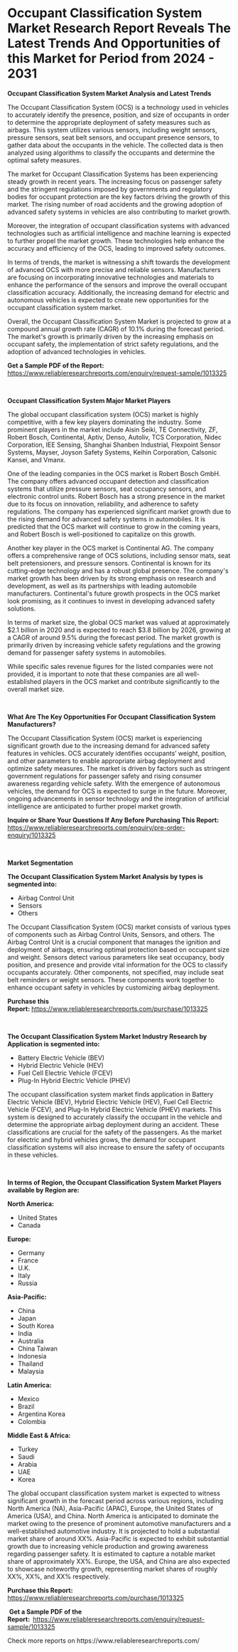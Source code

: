 <p><h1>Occupant Classification System Market Research Report Reveals The Latest Trends And Opportunities of this Market for Period from 2024 - 2031</h1></p><p><strong>Occupant Classification System Market Analysis and Latest Trends</strong></p>
<p><p>The Occupant Classification System (OCS) is a technology used in vehicles to accurately identify the presence, position, and size of occupants in order to determine the appropriate deployment of safety measures such as airbags. This system utilizes various sensors, including weight sensors, pressure sensors, seat belt sensors, and occupant presence sensors, to gather data about the occupants in the vehicle. The collected data is then analyzed using algorithms to classify the occupants and determine the optimal safety measures.</p><p>The market for Occupant Classification Systems has been experiencing steady growth in recent years. The increasing focus on passenger safety and the stringent regulations imposed by governments and regulatory bodies for occupant protection are the key factors driving the growth of this market. The rising number of road accidents and the growing adoption of advanced safety systems in vehicles are also contributing to market growth.</p><p>Moreover, the integration of occupant classification systems with advanced technologies such as artificial intelligence and machine learning is expected to further propel the market growth. These technologies help enhance the accuracy and efficiency of the OCS, leading to improved safety outcomes.</p><p>In terms of trends, the market is witnessing a shift towards the development of advanced OCS with more precise and reliable sensors. Manufacturers are focusing on incorporating innovative technologies and materials to enhance the performance of the sensors and improve the overall occupant classification accuracy. Additionally, the increasing demand for electric and autonomous vehicles is expected to create new opportunities for the occupant classification system market.</p><p>Overall, the Occupant Classification System Market is projected to grow at a compound annual growth rate (CAGR) of 10.1% during the forecast period. The market's growth is primarily driven by the increasing emphasis on occupant safety, the implementation of strict safety regulations, and the adoption of advanced technologies in vehicles.</p></p>
<p><strong>Get a Sample PDF of the Report:&nbsp;</strong> <a href="https://www.reliableresearchreports.com/enquiry/request-sample/1013325">https://www.reliableresearchreports.com/enquiry/request-sample/1013325</a></p>
<p>&nbsp;</p>
<p><strong>Occupant Classification System Major Market Players</strong></p>
<p><p>The global occupant classification system (OCS) market is highly competitive, with a few key players dominating the industry. Some prominent players in the market include Aisin Seiki, TE Connectivity, ZF, Robert Bosch, Continental, Aptiv, Denso, Autoliv, TCS Corporation, Nidec Corporation, IEE Sensing, Shanghai Shanben Industrial, Flexpoint Sensor Systems, Mayser, Joyson Safety Systems, Keihin Corporation, Calsonic Kansei, and Vmanx.</p><p>One of the leading companies in the OCS market is Robert Bosch GmbH. The company offers advanced occupant detection and classification systems that utilize pressure sensors, seat occupancy sensors, and electronic control units. Robert Bosch has a strong presence in the market due to its focus on innovation, reliability, and adherence to safety regulations. The company has experienced significant market growth due to the rising demand for advanced safety systems in automobiles. It is predicted that the OCS market will continue to grow in the coming years, and Robert Bosch is well-positioned to capitalize on this growth.</p><p>Another key player in the OCS market is Continental AG. The company offers a comprehensive range of OCS solutions, including sensor mats, seat belt pretensioners, and pressure sensors. Continental is known for its cutting-edge technology and has a robust global presence. The company's market growth has been driven by its strong emphasis on research and development, as well as its partnerships with leading automobile manufacturers. Continental's future growth prospects in the OCS market look promising, as it continues to invest in developing advanced safety solutions.</p><p>In terms of market size, the global OCS market was valued at approximately $2.1 billion in 2020 and is expected to reach $3.8 billion by 2026, growing at a CAGR of around 9.5% during the forecast period. The market growth is primarily driven by increasing vehicle safety regulations and the growing demand for passenger safety systems in automobiles.</p><p>While specific sales revenue figures for the listed companies were not provided, it is important to note that these companies are all well-established players in the OCS market and contribute significantly to the overall market size.</p></p>
<p>&nbsp;</p>
<p><strong>What Are The Key Opportunities For Occupant Classification System Manufacturers?</strong></p>
<p><p>The Occupant Classification System (OCS) market is experiencing significant growth due to the increasing demand for advanced safety features in vehicles. OCS accurately identifies occupants’ weight, position, and other parameters to enable appropriate airbag deployment and optimize safety measures. The market is driven by factors such as stringent government regulations for passenger safety and rising consumer awareness regarding vehicle safety. With the emergence of autonomous vehicles, the demand for OCS is expected to surge in the future. Moreover, ongoing advancements in sensor technology and the integration of artificial intelligence are anticipated to further propel market growth.</p></p>
<p><strong>Inquire or Share Your Questions If Any Before Purchasing This Report:</strong> <a href="https://www.reliableresearchreports.com/enquiry/pre-order-enquiry/1013325">https://www.reliableresearchreports.com/enquiry/pre-order-enquiry/1013325</a></p>
<p>&nbsp;</p>
<p><strong>Market Segmentation</strong></p>
<p><strong>The Occupant Classification System Market Analysis by types is segmented into:</strong></p>
<p><ul><li>Airbag Control Unit</li><li>Sensors</li><li>Others</li></ul></p>
<p><p>The Occupant Classification System (OCS) market consists of various types of components such as Airbag Control Units, Sensors, and others. The Airbag Control Unit is a crucial component that manages the ignition and deployment of airbags, ensuring optimal protection based on occupant size and weight. Sensors detect various parameters like seat occupancy, body position, and presence and provide vital information for the OCS to classify occupants accurately. Other components, not specified, may include seat belt reminders or weight sensors. These components work together to enhance occupant safety in vehicles by customizing airbag deployment.</p></p>
<p><strong>Purchase this Report:&nbsp;</strong><a href="https://www.reliableresearchreports.com/purchase/1013325">https://www.reliableresearchreports.com/purchase/1013325</a></p>
<p>&nbsp;</p>
<p><strong>The Occupant Classification System Market Industry Research by Application is segmented into:</strong></p>
<p><ul><li>Battery Electric Vehicle (BEV)</li><li>Hybrid Electric Vehicle (HEV)</li><li>Fuel Cell Electric Vehicle (FCEV)</li><li>Plug-In Hybrid Electric Vehicle (PHEV)</li></ul></p>
<p><p>The occupant classification system market finds application in Battery Electric Vehicle (BEV), Hybrid Electric Vehicle (HEV), Fuel Cell Electric Vehicle (FCEV), and Plug-In Hybrid Electric Vehicle (PHEV) markets. This system is designed to accurately classify the occupant in the vehicle and determine the appropriate airbag deployment during an accident. These classifications are crucial for the safety of the passengers. As the market for electric and hybrid vehicles grows, the demand for occupant classification systems will also increase to ensure the safety of occupants in these vehicles.</p></p>
<p>&nbsp;</p>
<p><strong>In terms of Region, the Occupant Classification System Market Players available by Region are:</strong></p>
<p>
    <p> <strong> North America: </strong>
        <ul>
            <li>United States</li>
            <li>Canada</li>
        </ul>
        </p> 
    <p> <strong> Europe: </strong>
        <ul>
            <li>Germany</li>
            <li>France</li>
            <li>U.K.</li>
            <li>Italy</li>
            <li>Russia</li>
        </ul>
        </p> 
    <p> <strong> Asia-Pacific: </strong>
        <ul>
            <li>China</li>
            <li>Japan</li>
            <li>South Korea</li>
            <li>India</li>
            <li>Australia</li>
            <li>China Taiwan</li>
            <li>Indonesia</li>
            <li>Thailand</li>
            <li>Malaysia</li>
        </ul>
        </p> 
    <p> <strong> Latin America: </strong>
        <ul>
            <li>Mexico</li>
            <li>Brazil</li>
            <li>Argentina Korea</li>
            <li>Colombia</li>
        </ul>
        </p> 
    <p> <strong> Middle East & Africa: </strong>
        <ul>
            <li>Turkey</li>
            <li>Saudi</li>
            <li>Arabia</li>
            <li>UAE</li>
            <li>Korea</li>
        </ul>
    </p>
    </p>
<p><p>The global occupant classification system market is expected to witness significant growth in the forecast period across various regions, including North America (NA), Asia-Pacific (APAC), Europe, the United States of America (USA), and China. North America is anticipated to dominate the market owing to the presence of prominent automotive manufacturers and a well-established automotive industry. It is projected to hold a substantial market share of around XX%. Asia-Pacific is expected to exhibit substantial growth due to increasing vehicle production and growing awareness regarding passenger safety. It is estimated to capture a notable market share of approximately XX%. Europe, the USA, and China are also expected to showcase noteworthy growth, representing market shares of roughly XX%, XX%, and XX% respectively.</p></p>
<p><strong>Purchase this Report: </strong><a href="https://www.reliableresearchreports.com/purchase/1013325">https://www.reliableresearchreports.com/purchase/1013325</a></p>
<p>&nbsp;<strong>Get a Sample PDF of the Report:&nbsp;&nbsp;</strong><a href="https://www.reliableresearchreports.com/enquiry/request-sample/1013325">https://www.reliableresearchreports.com/enquiry/request-sample/1013325</a></p>
<p><strong></strong></p>
<p>Check more reports on https://www.reliableresearchreports.com/</p>